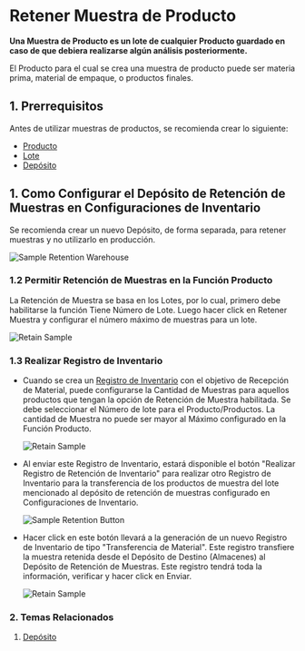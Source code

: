 <!-- add-breadcrumbs -->
# Retener Muestra de Producto

**Una Muestra de Producto es un lote de cualquier Producto guardado en caso de que debiera realizarse algún análisis posteriormente.**

El Producto para el cual se crea una muestra de producto puede ser materia prima, material de empaque, o productos finales. 

## 1. Prerrequisitos
Antes de utilizar muestras de productos, se recomienda crear lo siguiente: 

* [Producto](/docs/user/manual/en/stock/item)
* [Lote](/docs/user/manual/en/stock/batch)
* [Depósito](/docs/user/manual/en/stock/warehouse)

## 1. Como Configurar el Depósito de Retención de Muestras en Configuraciones de Inventario

Se recomienda crear un nuevo Depósito, de forma separada, para retener muestras y no utilizarlo en producción.

<img class="screenshot" alt="Sample Retention Warehouse" src="{{docs_base_url}}/assets/img/stock/sample-warehouse.png">

### 1.2 Permitir Retención de Muestras en la Función Producto
La Retención de Muestra se basa en los Lotes, por lo cual, primero debe habilitarse la función Tiene Número de Lote. Luego hacer click en Retener Muestra y configurar el número máximo de muestras para un lote.  

<img class="screenshot" alt="Retain Sample" src="{{docs_base_url}}/assets/img/stock/retain-sample.png">

### 1.3 Realizar Registro de Inventario

* Cuando se crea un [Registro de Inventario](/docs/user/manual/en/stock/stock-entry) con el objetivo de Recepción de Material, puede configurarse la Cantidad de Muestras para aquellos productos que tengan la opción de Retención de Muestra habilitada. Se debe seleccionar el Número de lote para el Producto/Productos. La cantidad de Muestra no puede ser mayor al Máximo configurado en la Función Producto.  

    <img class="screenshot" alt="Retain Sample" src="{{docs_base_url}}/assets/img/stock/material-receipt-sample.png">

* Al enviar este Registro de Inventario, estará disponible el botón "Realizar Registro de Retención de Inventario" para realizar otro Registro de Inventario  para la transferencia de los productos de muestra del lote mencionado al depósito de retención de muestras configurado en Configuraciones de Inventario.

    ![Sample Retention Button](/docs/assets/img/stock/sample-retention-button.png)

* Hacer click en este botón llevará a la generación de un nuevo Registro de Inventario de tipo "Transferencia de Material". Este registro transfiere la muestra retenida desde el Depósito de Destino (Almacenes) al Depósito de Retención de Muestras. Este registro tendrá toda la información, verificar y hacer click en Enviar. 

    <img class="screenshot" alt="Retain Sample" src="{{docs_base_url}}/assets/img/stock/material-transfer-sample.png">

### 2. Temas Relacionados
1. [Depósito](/docs/user/manual/en/stock/warehouse)
